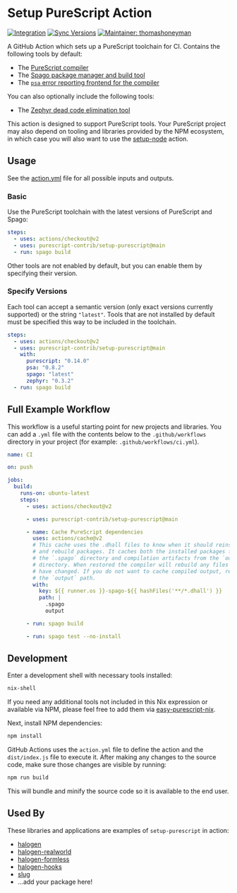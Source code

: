 # Setup PureScript Action

[![Integration](https://github.com/thomashoneyman/setup-purescript/workflows/Integration/badge.svg?branch=main)](https://github.com/thomashoneyman/setup-purescript/actions?query=workflow%3AIntegration+branch%3Amain)
[![Sync Versions](https://github.com/thomashoneyman/setup-purescript/workflows/Sync%20Versions/badge.svg?branch=main)](https://github.com/thomashoneyman/setup-purescript/actions?query=workflow%3A"Sync+Versions"+branch%3Amain)
[![Maintainer: thomashoneyman](https://img.shields.io/badge/maintainer-thomashoneyman-teal.svg)](http://github.com/thomashoneyman)

A GitHub Action which sets up a PureScript toolchain for CI. Contains the following tools by default:

- The [PureScript compiler](https://github.com/purescript/purescript)
- The [Spago package manager and build tool](https://github.com/purescript/spago)
- The [`psa` error reporting frontend for the compiler](https://github.com/natefaubion/purescript-psa)

You can also optionally include the following tools:

- The [Zephyr dead code elimination tool](https://github.com/coot/zephyr)

This action is designed to support PureScript tools. Your PureScript project may also depend on tooling and libraries provided by the NPM ecosystem, in which case you will also want to use the [setup-node](https://github.com/actions/setup-node) action.

## Usage

See the [action.yml](action.yml) file for all possible inputs and outputs.

### Basic

Use the PureScript toolchain with the latest versions of PureScript and Spago:

```yaml
steps:
  - uses: actions/checkout@v2
  - uses: purescript-contrib/setup-purescript@main
  - run: spago build
```

Other tools are not enabled by default, but you can enable them by specifying their version.

### Specify Versions

Each tool can accept a semantic version (only exact versions currently supported) or the string `"latest"`. Tools that are not installed by default must be specified this way to be included in the toolchain.

```yaml
steps:
  - uses: actions/checkout@v2
  - uses: purescript-contrib/setup-purescript@main
    with:
      purescript: "0.14.0"
      psa: "0.8.2"
      spago: "latest"
      zephyr: "0.3.2"
  - run: spago build
```

## Full Example Workflow

This workflow is a useful starting point for new projects and libraries. You can add a `.yml` file with the contents below to the `.github/workflows` directory in your project (for example: `.github/workflows/ci.yml`).

```yml
name: CI

on: push

jobs:
  build:
    runs-on: ubuntu-latest
    steps:
      - uses: actions/checkout@v2

      - uses: purescript-contrib/setup-purescript@main

      - name: Cache PureScript dependencies
        uses: actions/cache@v2
        # This cache uses the .dhall files to know when it should reinstall
        # and rebuild packages. It caches both the installed packages from
        # the `.spago` directory and compilation artifacts from the `output`
        # directory. When restored the compiler will rebuild any files that
        # have changed. If you do not want to cache compiled output, remove
        # the `output` path.
        with:
          key: ${{ runner.os }}-spago-${{ hashFiles('**/*.dhall') }}
          path: |
            .spago
            output

      - run: spago build

      - run: spago test --no-install
```

## Development

Enter a development shell with necessary tools installed:

```sh
nix-shell
```

If you need any additional tools not included in this Nix expression or available via NPM, please feel free to add them via [easy-purescript-nix](https://github.com/justinwoo/easy-purescript-nix).

Next, install NPM dependencies:

```sh
npm install
```

GitHub Actions uses the `action.yml` file to define the action and the `dist/index.js` file to execute it. After making any changes to the source code, make sure those changes are visible by running:

```sh
npm run build
```

This will bundle and minify the source code so it is available to the end user.

## Used By

These libraries and applications are examples of `setup-purescript` in action:

- [halogen](https://github.com/purescript-halogen/purescript-halogen/blob/master/.github/workflows/ci.yml)
- [halogen-realworld](https://github.com/thomashoneyman/purescript-halogen-realworld/blob/main/.github/workflows/ci.yml)
- [halogen-formless](https://github.com/thomashoneyman/purescript-halogen-formless/blob/main/.github/workflows/ci.yml)
- [halogen-hooks](https://github.com/thomashoneyman/purescript-halogen-hooks/blob/main/.github/workflows/ci.yml)
- [slug](https://github.com/thomashoneyman/purescript-slug/blob/main/.github/workflows/ci.yml)
- ...add your package here!

